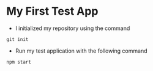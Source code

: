 # My First Test App
- I initialized my repository using the command
```
git init
```
- Run my test application with the following command
```
npm start
```
